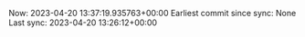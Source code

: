 Now: 2023-04-20 13:37:19.935763+00:00 Earliest commit since sync: None Last sync: 2023-04-20 13:26:12+00:00

